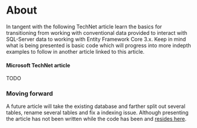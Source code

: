# About
In tangent with the following TechNet article learn the basics for transitioning from working with conventional data provided to interact with SQL-Server data to working with Entity Framework Core 3.x. Keep in mind what is being presented is basic code which will progress into more indepth examples to follow in another article linked to this article.
#### Microsoft TechNet article
TODO

### Moving forward
A future article will take the existing database and farther split out several tables, rename several tables and fix a indexing issue. Although presenting the article has not been written while the code has been and [resides here](https://github.com/karenpayneoregon/NorthWind-2020).